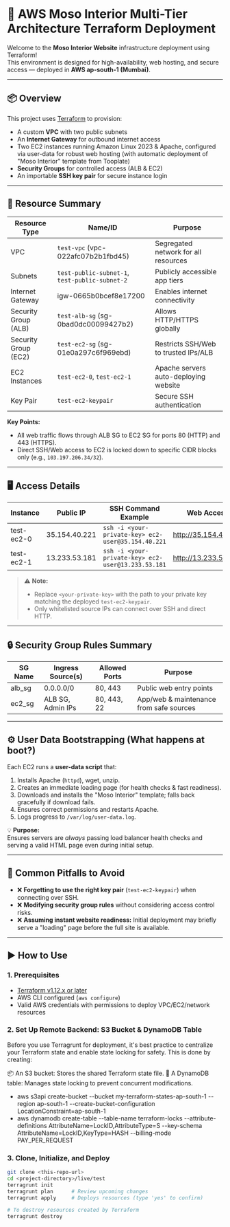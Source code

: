 # 🚀 AWS Moso Interior Multi-Tier Architecture Terraform Deployment

Welcome to the **Moso Interior Website** infrastructure deployment using Terraform!  
This environment is designed for high-availability, web hosting, and secure access — deployed in **AWS ap-south-1 (Mumbai)**.

---

## 📦 Overview

This project uses [Terraform](https://www.terraform.io/) to provision:

- A custom **VPC** with two public subnets
- An **Internet Gateway** for outbound internet access
- Two EC2 instances running Amazon Linux 2023 & Apache, configured via user-data for robust web hosting (with automatic deployment of "Moso Interior" template from Tooplate)
- **Security Groups** for controlled access (ALB & EC2)
- An importable **SSH key pair** for secure instance login

---

## 📂 Resource Summary

| Resource Type            | Name/ID                        | Purpose                                         |
|--------------------------|--------------------------------|-------------------------------------------------|
| VPC                      | `test-vpc` (vpc-022afc07b2b1fbd45)      | Segregated network for all resources             |
| Subnets                  | `test-public-subnet-1`, `test-public-subnet-2` | Publicly accessible app tiers                |
| Internet Gateway         | igw-0665b0bcef8e17200          | Enables internet connectivity                    |
| Security Group (ALB)     | `test-alb-sg` (sg-0bad0dc00099427b2)   | Allows HTTP/HTTPS globally                       |
| Security Group (EC2)     | `test-ec2-sg` (sg-01e0a297c6f969ebd)   | Restricts SSH/Web to trusted IPs/ALB             |
| EC2 Instances            | `test-ec2-0`, `test-ec2-1`              | Apache servers auto-deploying website            |
| Key Pair                 | `test-ec2-keypair`                      | Secure SSH authentication                        |

**Key Points:**
- All web traffic flows through ALB SG to EC2 SG for ports 80 (HTTP) and 443 (HTTPS).
- Direct SSH/Web access to EC2 is locked down to specific CIDR blocks only (e.g., `103.197.206.34/32`).

---

## 🖥️ Access Details

| Instance    | Public IP       | SSH Command Example                                                                                     | Web Access           |
|-------------|-----------------|--------------------------------------------------------------------------------------------------------|----------------------|
| test-ec2-0  | 35.154.40.221   | `ssh -i <your-private-key> ec2-user@35.154.40.221`                                                     | http://35.154.40.221 |
| test-ec2-1  | 13.233.53.181   | `ssh -i <your-private-key> ec2-user@13.233.53.181`                                                     | http://13.233.53.181 |

> ⚠️ **Note:**  
> - Replace `<your-private-key>` with the path to your private key matching the deployed `test-ec2-keypair`.
> - Only whitelisted source IPs can connect over SSH and direct HTTP.

---

## 🔒 Security Group Rules Summary

| SG Name      | Ingress Source(s)  | Allowed Ports        | Purpose                                         |
|--------------|--------------------|---------------------|-------------------------------------------------|
| alb_sg       | 0.0.0.0/0          | 80, 443             | Public web entry points                         |
| ec2_sg       | ALB SG, Admin IPs  | 80, 443, 22         | App/web & maintenance from safe sources         |

---

## ⚙️ User Data Bootstrapping (What happens at boot?)

Each EC2 runs a **user-data script** that:
1. Installs Apache (`httpd`), wget, unzip.
2. Creates an immediate loading page (for health checks & fast readiness).
3. Downloads and installs the "Moso Interior" template; falls back gracefully if download fails.
4. Ensures correct permissions and restarts Apache.
5. Logs progress to `/var/log/user-data.log`.

💡 **Purpose:**  
Ensures servers are *always* passing load balancer health checks and serving a valid HTML page even during initial setup.

---

## 🚧 Common Pitfalls to Avoid

- ❌ **Forgetting to use the right key pair** (`test-ec2-keypair`) when connecting over SSH.
- ❌ **Modifying security group rules** without considering access control risks.
- ❌ **Assuming instant website readiness:** Initial deployment may briefly serve a "loading" page before the full site is available.

---

## ▶️ How to Use

### 1. Prerequisites

- [Terraform v1.12.x or later](https://learn.hashicorp.com/tutorials/terraform/install-cli)
- AWS CLI configured (`aws configure`)
- Valid AWS credentials with permissions to deploy VPC/EC2/network resources

### 2. Set Up Remote Backend: S3 Bucket & DynamoDB Table
Before you use Terragrunt for deployment, it's best practice to centralize your Terraform state and enable state locking for safety. This is done by creating:

📦 An S3 bucket: Stores the shared Terraform state file.
💾 A DynamoDB table: Manages state locking to prevent concurrent modifications.

- aws s3api create-bucket --bucket my-terraform-states-ap-south-1 --region ap-south-1 --create-bucket-configuration LocationConstraint=ap-south-1
- aws dynamodb create-table --table-name terraform-locks --attribute-definitions AttributeName=LockID,AttributeType=S --key-schema AttributeName=LockID,KeyType=HASH --billing-mode PAY_PER_REQUEST

### 3. Clone, Initialize, and Deploy

```bash
git clone <this-repo-url>
cd <project-directory>/live/test
terragrunt init
terragrunt plan      # Review upcoming changes
terragrunt apply     # Deploys resources (type 'yes' to confirm)

# To destroy resources created by Terraform
terragrunt destroy
